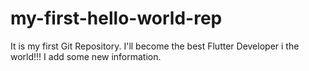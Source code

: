 # my-first-hello-world-rep
It is my first Git Repository. I'll become the best Flutter Developer i the world!!!
I add some new information.
